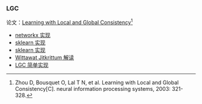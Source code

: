 ### LGC

论文：[Learning with Local and Global Consistency](../papers/LGC.pdf)[^1]

[^1]: Zhou D, Bousquet O, Lal T N, et al. Learning with Local and Global Consistency[C]. neural information processing systems, 2003: 321-328.

- [networkx 实现](https://networkx.github.io/documentation/stable/reference/algorithms/generated/networkx.algorithms.node_classification.lgc.local_and_global_consistency.html)
- [sklearn 实现](http://sklearn.apachecn.org/#/docs/15)
- [sklearn 实现](https://scikit-learn.org/stable/modules/label_propagation.html)
- [Wittawat Jitkrittum 解读](https://pdfs.semanticscholar.org/1a55/01b537d94178c723ee475a59e3345e9e89c8.pdf)
- [LGC 简单实现](lgc.ipynb)